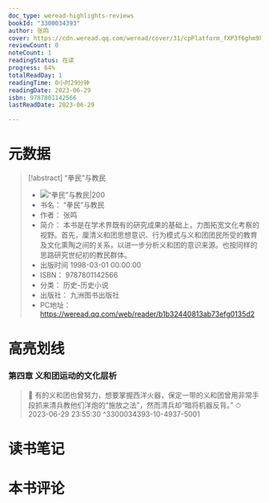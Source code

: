 ```yaml
---
doc_type: weread-highlights-reviews
bookId: "3300034393"
author: 张鸣
cover: https://cdn.weread.qq.com/weread/cover/31/cpPlatform_fXP3f6ghm9kQg9WPKFsvaP/t7_cpPlatform_fXP3f6ghm9kQg9WPKFsvaP.jpg
reviewCount: 0
noteCount: 1
readingStatus: 在读
progress: 64%
totalReadDay: 1
readingTime: 0小时29分钟
readingDate: 2023-06-29
isbn: 9787801142566
lastReadDate: 2023-06-29

---
```

# 元数据
> [!abstract] “拳民”与教民
> - ![ “拳民”与教民|200](https://cdn.weread.qq.com/weread/cover/31/cpPlatform_fXP3f6ghm9kQg9WPKFsvaP/t7_cpPlatform_fXP3f6ghm9kQg9WPKFsvaP.jpg)
> - 书名： “拳民”与教民
> - 作者： 张鸣
> - 简介： 本书是在学术界既有的研究成果的基础上，力图拓宽文化考察的视野。首先，厘清义和团思想意识、行为模式与义和团团民所受的教育及文化熏陶之间的关系，以进一步分析义和团的意识来源。也按同样的思路研究世纪初的教民群体。
> - 出版时间 1998-03-01 00:00:00
> - ISBN： 9787801142566
> - 分类： 历史-历史小说
> - 出版社： 九洲图书出版社
> - PC地址：https://weread.qq.com/web/reader/b1b32440813ab73efg0135d2

# 高亮划线

### 第四章 义和团运动的文化层析

> 📌 有的义和团也曾努力，想要掌握西洋火器，保定一带的义和团曾用非常手段抓来清兵教他们洋炮的“施放之法”，然而清兵却“暗将机器反背。” 
> ⏱ 2023-06-29 23:55:30 ^3300034393-10-4937-5001

# 读书笔记

# 本书评论
